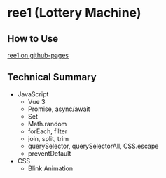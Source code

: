 # ree1 (Lottery Machine)

## How to Use
[ree1 on github-pages](https://mitsuji.github.io/ree1)

## Technical Summary
* JavaScript
  * Vue 3
  * Promise, async/await
  * Set
  * Math.random
  * forEach, filter
  * join, split, trim
  * querySelector, querySelectorAll, CSS.escape
  * preventDefault
* CSS
  * Blink Animation
